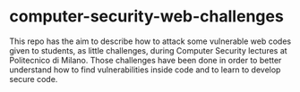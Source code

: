 # computer-security-web-challenges
This repo has the aim to describe how to attack some vulnerable web codes given to students, as little challenges, during Computer Security lectures at Politecnico di Milano. Those challenges have been done in order to better understand how to find vulnerabilities inside code and to learn to develop secure code.
